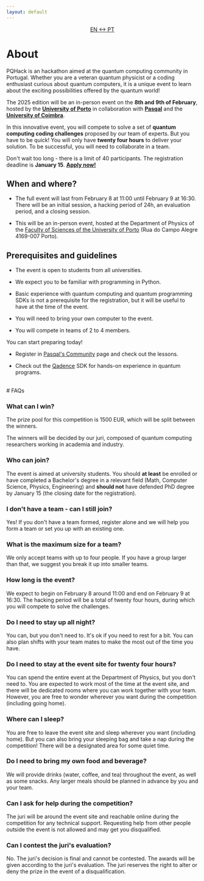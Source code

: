 ```yaml
---
layout: default
---
```


<p style="text-align:center;">
     <a href="./pt.html" class="btn">EN <-> PT</a>
</p>

# About

PQHack is an hackathon aimed at the quantum computing community in Portugal. Whether you are a veteran quantum physicist or a coding enthusiast curious about quantum computers, it is a unique event to learn about the exciting possibilities offered by the quantum world!

The 2025 edition will be an in-person event on the **8th and 9th of February**, hosted by the [**University of Porto**](https://www.up.pt/portal/en/) in collaboration with [**Pasqal**](https://www.pasqal.com/) and the [**University of Coimbra**](https://www.uc.pt/en/).

In this innovative event, you will compete to solve a set of **quantum computing coding challenges** proposed by our team of experts. But you have to be quick! You will only have **twenty four hours** to deliver your solution. To be successful, you will need to collaborate in a team.

Don't wait too long - there is a limit of 40 participants.
The registration deadline is **January 15**. [**Apply now!**]("https://www.google.com/")

## When and where?

- The full event will last from February 8 at 11:00 until February 9 at 16:30. There will be an initial session, a hacking period of 24h, an evaluation period, and a closing session.

- This will be an in-person event, hosted at the Department of Physics of the [Faculty of Sciences of the University of Porto](https://www.up.pt/fcup/pt/) (Rua do Campo Alegre 4169-007 Porto).

## Prerequisites and guidelines

- The event is open to students from all universities.

- We expect you to be familiar with programming in Python.

- Basic experience with quantum computing and quantum programming SDKs is not a prerequisite for the registration, but it will be useful to have at the time of the event.

- You will need to bring your own computer to the event.

- You will compete in teams of 2 to 4 members.

<div class="highlight">
    You can start preparing today!
</div>

- Register in [Pasqal's Community](https://community.pasqal.com/) page and check out the lessons.

- Check out the [Qadence](https://pasqal-io.github.io/qadence/latest/) SDK for hands-on experience in quantum programs.

<br>
# FAQs

### What can I win?

The prize pool for this competition is 1500 EUR, which will be split between the winners.

The winners will be decided by our juri, composed of quantum computing researchers working in academia and industry.

### Who can join?

The event is aimed at university students. You should **at least** be enrolled or have completed a Bachelor's degree in a relevant field (Math, Computer Science, Physics, Engineering) and **should not** have defended PhD degree by January 15 (the closing date for the registration).

### I don't have a team - can I still join?
Yes! If you don't have a team formed, register alone and we will help you form a team or set you up with an existing one.

### What is the maximum size for a team?
We only accept teams with up to four people.
If you have a group larger than that, we suggest you break it up into smaller teams.

### How long is the event?
We expect to begin on February 8 around 11:00 and end on February 9 at 16:30. 
The hacking period will be a total of twenty four hours, during which you will compete to solve the challenges.

### Do I need to stay up all night?
You can, but you don't need to.
It's ok if you need to rest for a bit.
You can also plan shifts with your team mates to make the most out of the time you have.

### Do I need to stay at the event site for twenty four hours?
You can spend the entire event at the Department of Physics, but you don't need to. You are expected to work
most of the time at the event site, and there will be dedicated rooms where you can work together with your team.
However, you are free to wonder wherever you want during the competition (including going home).

### Where can I sleep?
You are free to leave the event site and sleep wherever you want (including home).
But you can also bring your sleeping bag and take a nap during the competition! There will be a designated area for some quiet time.

### Do I need to bring my own food and beverage?
We will provide drinks (water, coffee, and tea) throughout the event, as well as some snacks. Any larger meals should be planned in advance by you and your team.

### Can I ask for help during the competition?
The juri will be around the event site and reachable online during the competition for any technical support. Requesting help from other people outside the event is not allowed and may get you disqualified.

### Can I contest the juri's evaluation?
No. The juri's decision is final and cannot be contested.
The awards will be given according to the juri's evaluation.
The juri reserves the right to alter or deny the prize in the event of a disqualification.